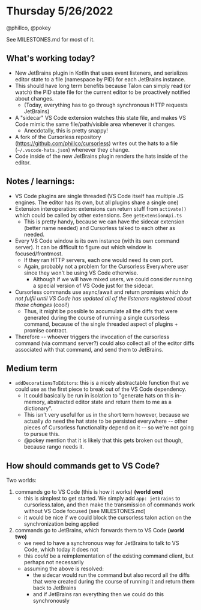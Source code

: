 # Thursday 5/26/2022

@phillco, @pokey

See MILESTONES.md for most of it.

## What's working today?

- New JetBrains plugin in Kotlin that uses event listeners, and serializes 
  editor state to a file (namespace by PID) for each JetBrains instance.
- This should have long term benefits because Talon can simply read (or 
  watch) the PID state file for the current editor to be proactively 
  notified about changes.
  - (Today, everything has to go through synchronous HTTP requests JetBrains)
- A "sidecar" VS Code extension watches this state file, and makes VS Code 
  mimic the same file/path/visible area whenever it changes.
  - Anecdotally, this is pretty snappy!
- A fork of the Cursorless repository (https://github.com/phillco/cursorless)
  writes out the hats to a file (`~/.vscode-hats.json`) whenever they change.
- Code inside of the new JetBrains plugin renders the hats inside of the editor.

## Notes / learnings:

- VS Code plugins are single threaded (VS Code itself has multiple JS 
  engines. The editor has its own, but all plugins share a single one)
- Extension interoperation: extensions can return stuff from `activate()` which
  could be called by other extensions. See `getExtensionApi.ts`
  - This is pretty handy, because we can have the sidecar extension (better name
    needed) and Cursorless talked to each other as needed.
- Every VS Code window is its own instance (with its own command server). It can
  be difficult to figure out which window is focused/frontmost.
  - If they ran HTTP servers, each one would need its own port.
  - Again, probably not a problem for the Cursorless Everywhere user since
    they won't be using VS Code otherwise.
    - Although if we will have mixed users, we could consider running a 
      special version of VS Code just for the sidecar.
- Cursorless commands use async/await and return promises which _do not fulfil
  until VS Code has updated all of the listeners registered about those
  changes_ (cool!)
    - Thus, it might be possible to accumulate all the diffs that were generated
      during the course of running a single cursorless command, because of the
      single threaded aspect of plugins + promise contract.
- Therefore -- whoever triggers the invocation of the cursorless command
  (via command server?) could also collect all of the editor diffs associated
  with that command, and send them to JetBrains.

## Medium term

- `addDecorationsToEditors`: this is a nicely abstractable function that we
  could use as the first piece to break out of the VS Code dependency.
    - It could basically be run in isolation to "generate hats on this
      in-memory, abstracted editor state and return them to me as a dictionary".
    - This isn't very useful for us in the short term however, because we
      actually _do_
      need the hat state to be persisted everywhere -- other pieces of
      Cursorless functionality depend on it -- so we're not going to pursue
      this.
    - @pokey mention that it is likely that this gets broken out though, because
      rango needs it.

## How should commands get to VS Code?

Two worlds:

1. commands go to VS Code (this is how it works) **(world one)**
    - this is simplest to get started. We simply add `app: jetbrains` to
      cursorless.talon, and then make the transmission of commands work without
      VS Code focused (see MILESTONES.md)
    - it would be nice if we could block the cursorless talon action on the
      synchronization being applied
2. commands go to JetBrains, which forwards them to VS Code **(world two)**
    - we need to have a synchronous way for JetBrains to talk to VS Code, which
      today it does not
    - this _could_ be a reimplementation of the existing command client, but
      perhaps not necessarily
    - assuming the above is resolved:
        - the sidecar would run the command but also record all the diffs that
          were created during the course of running it and return them back to
          JetBrains
        - and if JetBrains ran everything then we could do this synchronously

